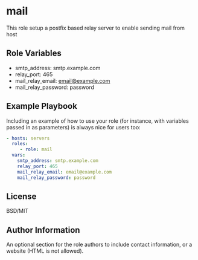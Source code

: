mail
=========

This role setup a postfix based relay server to enable sending mail from host


Role Variables
--------------
- smtp_address: smtp.example.com
- relay_port: 465
- mail_relay_email: email@example.com
- mail_relay_password: password


Example Playbook
----------------

Including an example of how to use your role (for instance, with variables passed in as parameters) is always nice for users too:

```yaml
- hosts: servers
  roles:
     - role: mail
  vars:
    smtp_address: smtp.example.com
    relay_port: 465
    mail_relay_email: email@example.com
    mail_relay_password: password
```
   

License
-------

BSD/MIT

Author Information
------------------

An optional section for the role authors to include contact information, or a website (HTML is not allowed).

